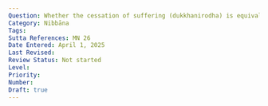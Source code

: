 ```yaml
---
Question: Whether the cessation of suffering (dukkhanirodha) is equivalent to Nibbāna?
Category: Nibbāna
Tags:
Sutta References: MN 26
Date Entered: April 1, 2025
Last Revised:
Review Status: Not started
Level: 
Priority: 
Number: 
Draft: true
---
```

